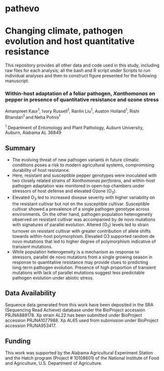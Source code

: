 # pathevo
# Changing climate, pathogen evolution and host quantitative resistance

This repository provides all other data and code used in this study, including raw files for each analysis; all the bash and R script under Scripts to run individual analyses and then to construct figure presented for the following manuscript.

### Within-host adaptation of a foliar pathogen, *Xanthomonas* on pepper in presence of quantitative resistance and ozone stress 

Amanpreet Kaur<sup>1</sup>, Ivory Russell<sup>1</sup>, Ranlin Liu<sup>1</sup>, Auston Holland<sup>1</sup>, Rishi Bhandari<sup>1</sup> and Neha Potnis<sup>1</sup>

<sup>1</sup> Department of Entomology and Plant Pathology, Auburn University, Auburn, Alabama AL 36849


## Summary


* The evolving threat of new pathogen variants in future climatic conditions poses a risk to modern agricultural systems, compromising durability of host resistance.  
* Here, resistant and susceptible pepper genotypes were inoculated with two closely related strains of *Xanthomonas perforans*, and within-host pathogen adaptation was monitored in open-top chambers under stressors of host defense and elevated Ozone (O<sub>3</sub>).  
* Elevated O<sub>3</sub> led to increased disease severity with higher variability on the resistant cultivar but not on the susceptible cultivar. Susceptible cultivar showed a prevalence of a single pathogen genotype across environments. On the other hand, pathogen population heterogeneity observed on resistant cultivar was accompanied by de novo mutations with signatures of parallel evolution. Altered (O<sub>3</sub>) levels led to strain turnover on resistant cultivar with greater contribution of allele shifts towards within-host polymorphism. Elevated O3 supported random de novo mutations that led to higher degree of polymorphism indicative of transient mutations. 
*	While population heterogeneity is a mechanism as response to stressors, parallel de novo mutations from a single growing season in response to quantitative resistance may provide clues to predicting long-term pathogen evolution. Presence of high proportion of transient mutations with lack of parallel mutations suggest less predictable pathogen evolution under abiotic stress.


## Data Availability

Sequence data generated from this work have been deposited in the SRA (Sequencing Read Achieve) database under the BioProject accession PRJNA889178. Xp strain AL22 has been submitted under BioProject accession PRJNA1077988. Xp AL65 used from submission under BioProject accession PRJNA953417.  

## Funding

This work was supported by the Alabama Agricultural Experiment Station and the Hatch program (Project # 10108601) of the National Institute of Food and Agriculture, U.S. Department of Agriculture. 
